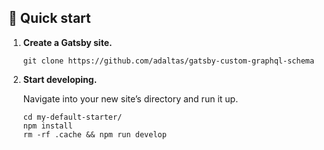 ## 🚀 Quick start

1.  **Create a Gatsby site.**

    ```shell
    git clone https://github.com/adaltas/gatsby-custom-graphql-schema
    ```

2.  **Start developing.**

    Navigate into your new site’s directory and run it up.

    ```shell
    cd my-default-starter/
    npm install
    rm -rf .cache && npm run develop
    ```
